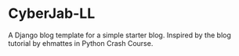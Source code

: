 # CyberJab-LL
A Django blog template for a simple starter blog. 
Inspired by the blog tutorial by ehmattes in Python Crash Course.
